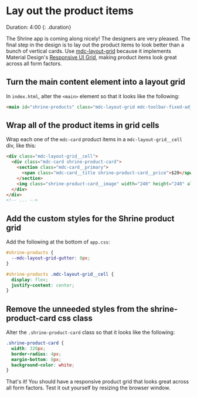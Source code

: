 <!--docs:
title: "5. Lay out the product items"
layout: landing
section: codelab
path: /codelab/5-layout/
-->

<!--
This is a simplified version of Building Beautiful Sites with MDC web
edited for a non-technical audience
-->

<link rel="stylesheet" href="css/codelab.css" />

# Lay out the product items

Duration: 4:00
{: .duration}

The Shrine app is coming along nicely! The designers are very pleased. The final step in the design is to lay out the product items to look better than a bunch of vertical cards. Use [mdc-layout-grid](https://github.com/material-components/material-components-web/tree/master/packages/mdc-layout-grid) because it implements Material Design's [Responsive UI Grid](https://material.io/guidelines/layout/responsive-ui.html#responsive-ui-grid), making product items look great across all form factors.

## Turn the main content element into a layout grid

In `index.html`, alter the `<main>` element so that it looks like the following:

```html
<main id="shrine-products" class="mdc-layout-grid mdc-toolbar-fixed-adjust">
```

## Wrap all of the product items in grid cells

Wrap each one of the `mdc-card` product items in a `mdc-layout-grid__cell` div, like this:

```html
<div class="mdc-layout-grid__cell">
  <div class="mdc-card shrine-product-card">
    <section class="mdc-card__primary">
      <span class="mdc-card__title shrine-product-card__price">$20</span>
    </section>
    <img class="shrine-product-card__image" width="240" height="240" alt="Sunglasses" src="assets/sunnies.png">
  </div>
</div>
<!-- ... -->
```

## Add the custom styles for the Shrine product grid

Add the following at the bottom of `app.css`:

```css
#shrine-products {
  --mdc-layout-grid-gutter: 8px;
}

#shrine-products .mdc-layout-grid__cell {
  display: flex;
  justify-content: center;
}
```

## Remove the unneeded styles from the shrine-product-card css class

Alter the `.shrine-product-card` class so that it looks like the following:

```css
.shrine-product-card {
  width: 320px;
  border-radius: 4px;
  margin-bottom: 8px;
  background-color: white;
}
```

That's it! You should have a responsive product grid that looks great across all form factors. Test it out yourself by resizing the browser window.
